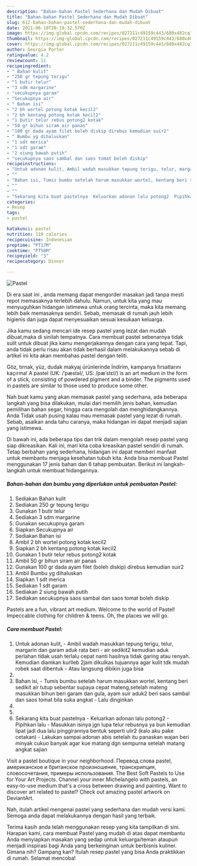 ```yaml
---
description: "Bahan-bahan Pastel Sederhana dan Mudah Dibuat"
title: "Bahan-bahan Pastel Sederhana dan Mudah Dibuat"
slug: 612-bahan-bahan-pastel-sederhana-dan-mudah-dibuat
date: 2021-06-10T20:19:32.570Z
image: https://img-global.cpcdn.com/recipes/027211c49159c443/680x482cq70/pastel-foto-resep-utama.jpg
thumbnail: https://img-global.cpcdn.com/recipes/027211c49159c443/680x482cq70/pastel-foto-resep-utama.jpg
cover: https://img-global.cpcdn.com/recipes/027211c49159c443/680x482cq70/pastel-foto-resep-utama.jpg
author: Georgia Porter
ratingvalue: 4.2
reviewcount: 11
recipeingredient:
- " Bahan kulit"
- "250 gr tepung terigu"
- "1 butir telur"
- "3 sdm margarine"
- "secukupnya garam"
- "Secukupnya air"
- " Bahan isi"
- "2 bh wortel potong kotak kecil2"
- "2 bh kentang potong kotak kecil2"
- "1 butir telur rebus potong2 kotak"
- "50 gr bihun siram air panas"
- "100 gr dada ayam filet boleh diskip direbus kemudian suir2"
- " Bumbu yg dihaluskan"
- "1 sdt merica"
- "1 sdt garam"
- "2 siung bawah putih"
- "secukupnya saos sambal dan saos tomat boleh diskip"
recipeinstructions:
- "Untuk adonan kulit, Ambil wadah masukkan tepung terigu, telur, margarin dan garam aduk rata beri  air sedikit2 kemudian aduk perlahan tidak usah terlalu cepat nanti hasilnya tidak garing atau renyah. Kemudian diamkan kurlleb 2jam dikulkas tujuannya agar kulit tdk mudah robek saat dibentuk Atau langsung dibikin juga bisa"
- ""
- "Bahan isi, Tumis bumbu setelah harum masukkan wortel, kentang beri sedikit air tutup sebentar supaya cepat mateng,setelah mateng masukkan bihun beri garam dan gula, ayam suir aduk2 beri saos sambal dan saos tomat bila suka angkat  Lalu dinginkan"
- ""
- ""
- "Sekarang kita buat pastelnya  Keluarkan adonan lalu potong2  Pipihkan lalu  Masukkan isinya jgn lupa telur rebusnya ya bun kemudian lipat jadi dua lalu pinggirannya bentuk seperti ulir2 (kalo aku pake cetakan) Lakukan sampai adonan abis setelah itu panaskan wajan beri minyak cukuo banyak agar kue matang dgn sempurna setelah matang angkat sajian"
categories:
- Resep
tags:
- pastel

katakunci: pastel 
nutrition: 119 calories
recipecuisine: Indonesian
preptime: "PT17M"
cooktime: "PT58M"
recipeyield: "3"
recipecategory: Dinner

---
```



![Pastel](https://img-global.cpcdn.com/recipes/027211c49159c443/680x482cq70/pastel-foto-resep-utama.jpg)

Di era  saat ini , anda memang dapat mengorder masakan jadi tanpa mesti repot memasaknya terlebih dahulu. Namun, untuk kita yang mau menyuguhkan hidangan istimewa untuk orang tercinta, maka kita memang lebih baik memasaknya sendiri. Sebab, memasak di rumah jauh lebih higienis dan juga dapat menyesuaikan sesuai kesukaan keluarga.

Jika kamu sedang mencari ide resep pastel yang lezat dan mudah dibuat,maka di sinilah tempatnya. Cara membuat pastel  sebenarnya tidak sulit untuk dibuat jika kamu mengerjakannya dengan cara yang tepat. Tapi, anda tidak perlu risau akan tidak berhasil dalam melakukannya 
sebab di artikel ini kita akan membahas pastel dengan teliti.  

Göz, tırnak, yüz, dudak makyaj ürünlerinde İndirim, kampanya fırsatlarını kaçırma! A pastel (UK: /ˈpæstəl/, US: /pæˈstɛl/) is an art medium in the form of a stick, consisting of powdered pigment and a binder. The pigments used in pastels are similar to those used to produce some other.

Nah buat kamu yang akan memasak pastel yang sederhana, ada beberapa langkah yang bisa dilakukan, mulai dari memilih jenis bahan, kemudian pemilihan bahan segar, hingga cara mengolah dan menghidangkannya. Anda Tidak usah pusing kalau mau memasak pastel yang lezat di rumah. Sebab, asalkan anda  tahu caranya, maka hidangan ini dapat menjadi sajian yang istimewa.

Di bawah ini, ada beberapa tips dan trik dalam mengolah resep pastel yang siap dikreasikan. Kali ini, mari kita coba kreasikan pastel sendiri di rumah. Tetap berbahan yang sederhana, hidangan ini dapat memberi manfaat untuk membantu menjaga kesehatan tubuh kita. Anda bisa membuat Pastel menggunakan 17 jenis bahan dan 6 tahap pembuatan. Berikut ini langkah-langkah untuk membuat hidangannya.

<!--inarticleads1-->

##### Bahan-bahan dan bumbu yang diperlukan untuk pembuatan Pastel:

1. Sediakan  Bahan kulit
1. Sediakan 250 gr tepung terigu
1. Gunakan 1 butir telur
1. Sediakan 3 sdm margarine
1. Gunakan secukupnya garam
1. Siapkan Secukupnya air
1. Sediakan  Bahan isi
1. Ambil 2 bh wortel potong kotak kecil2
1. Siapkan 2 bh kentang potong kotak kecil2
1. Gunakan 1 butir telur rebus potong2 kotak
1. Ambil 50 gr bihun siram air panas
1. Gunakan 100 gr dada ayam filet (boleh diskip) direbus kemudian suir2
1. Ambil  Bumbu yg dihaluskan
1. Siapkan 1 sdt merica
1. Sediakan 1 sdt garam
1. Sediakan 2 siung bawah putih
1. Sediakan secukupnya saos sambal dan saos tomat boleh diskip


Pastels are a fun, vibrant art medium. Welcome to the world of Pastel! Impeccable clothing for children &amp; teens. Oh, the places we will go. 

<!--inarticleads2-->

##### Cara membuat Pastel:

1. Untuk adonan kulit, - Ambil wadah masukkan tepung terigu, telur, margarin dan garam aduk rata beri -  air sedikit2 kemudian aduk perlahan tidak usah terlalu cepat nanti hasilnya tidak garing atau renyah. Kemudian diamkan kurlleb 2jam dikulkas tujuannya agar kulit tdk mudah robek saat dibentuk - Atau langsung dibikin juga bisa
1. 
1. Bahan isi, - Tumis bumbu setelah harum masukkan wortel, kentang beri sedikit air tutup sebentar supaya cepat mateng,setelah mateng masukkan bihun beri garam dan gula, ayam suir aduk2 beri saos sambal dan saos tomat bila suka angkat  - Lalu dinginkan
1. 
1. 
1. Sekarang kita buat pastelnya  - Keluarkan adonan lalu potong2  - Pipihkan lalu  - Masukkan isinya jgn lupa telur rebusnya ya bun kemudian lipat jadi dua lalu pinggirannya bentuk seperti ulir2 (kalo aku pake cetakan) - Lakukan sampai adonan abis setelah itu panaskan wajan beri minyak cukuo banyak agar kue matang dgn sempurna setelah matang angkat sajian


Visit a pastel boutique in your neighborhood. Перевод слова pastel, американское и британское произношение, транскрипция, словосочетания, примеры использования. The Best Soft Pastels to Use for Your Art Projects. Channel your inner Michelangelo with pastels, an easy-to-use medium that&#39;s a cross between drawing and painting. Want to discover art related to pastel? Check out amazing pastel artwork on DeviantArt. 

Nah, itulah artikel mengenai  pastel  yang sederhana dan mudah versi kami. Semoga anda dapat melakukannya dengan hasil yang terbaik. 

Terima kasih anda telah menggunakan resep yang kita tampilkan di sini. Harapan kami, cara membuat  Pastel yang mudah di atas dapat membantu Anda menyiapkan masakan yang sedap untuk keluarga/teman ataupun menjadi inspirasi bagi Anda yang berkeinginan untuk berbisnis kuliner. Gimana nih? Gampang kan? Itulah resep pastel yang bisa Anda praktikkan di rumah. Selamat mencoba!

